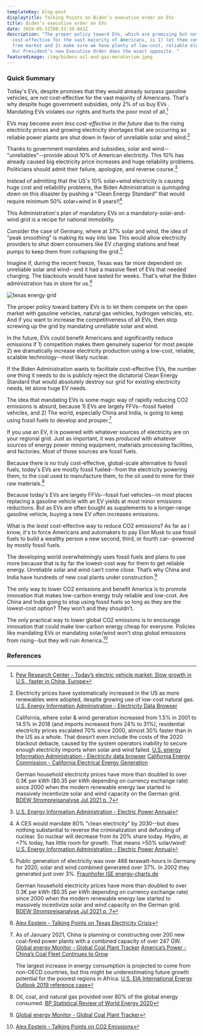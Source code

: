 ```yaml
---
templateKey: blog-post
displaytitle: Talking Points on Biden’s executive order on EVs
title: Biden’s executive order on EVs
date: 2020-05-31T08:53:39.041Z
description: "The proper policy toward EVs, which are promising but not
  cost-effective for the vast majority of Americans, is 1) let them compete on a
  free market and 2) make sure we have plenty of low-cost, reliable electricity.
  Our President's new Executive Order does the exact opposite. "
featuredimage: /img/bidens-oil-and-gas-moratorium.jpeg
---
```

### Quick Summary

Today's EVs, despite promises that they would already surpass gasoline vehicles, are not cost-effective for the vast majority of Americans. That's why despite huge government subsidies, only 2% of us buy EVs . Mandating EVs violates our rights and hurts the poor most of all.[^1]

EVs may become *even less cost-effective in the future* due to the rising electricity prices and growing electricity shortages that are occurring as reliable power plants are shut down in favor of unreliable solar and wind.[^2]

Thanks to government mandates and subsidies, solar and wind--"unreliables"--provide about 10% of American electricity. This 10% has already caused big electricity price increases and huge reliability problems. Politicians should admit their failure, apologize, and reverse course.[^3]

Instead of admitting that the US's 10% solar+wind electricity is causing huge cost and reliability problems, the Biden Administration is *quintupling down* on this disaster by pushing a "Clean Energy Standard" that would require minimum 50% solar+wind in 8 years!![^4]

This Administration's plan of mandatory EVs on a mandatory-solar-and-wind grid is a recipe for national immobility.

Consider the case of Germany, where at 37% solar and wind, the idea of “peak smoothing” is making its way into law. This would allow electricity providers to shut down consumers like EV charging stations and heat pumps to keep them from collapsing the grid.[^5]

Imagine if, during the recent freeze, Texas was far more dependent on unreliable solar and wind--and it had a massive fleet of EVs that needed charging. The blackouts would have lasted for weeks. That's what the Biden administration has in store for us.[^6]

![texas energy grid](/img/6-ercot.png)

The proper policy toward battery EVs is to let them compete on the open market with gasoline vehicles, natural gas vehicles, hydrogen vehicles, etc. And if you want to increase the competitiveness of all EVs, then stop screwing up the grid by mandating unreliable solar and wind.

In the future, EVs could benefit Americans and significantly reduce emissions if 1) competition makes them genuinely superior for most people 2) we dramatically increase electricity production using a low-cost, reliable, scalable technology--most likely nuclear.

If the Biden Administration wants to facilitate cost-effective EVs, the number one thing it needs to do is publicly reject the dictatorial Clean Energy Standard that would absolutely destroy our grid for existing electricity needs, let alone huge EV needs.

The idea that mandating EVs is some magic way of rapidly reducing CO2 emissions is absurd, because 1) EVs are largely FFVs--fossil fueled vehicles, and 2) The world, especially China and India, is going to keep using fossil fuels to develop and prosper.[^7]

If you use an EV, it is powered with whatever sources of electricity are on your regional grid. Just as important, it was *produced* with whatever sources of energy power mining equipment, materials processing facilities, and factories. Most of those sources are fossil fuels.

Because there is no truly cost-effective, global-scale alternative to fossil fuels, today's EVs are mostly fossil fueled--from the electricity powering them, to the coal used to manufacture them, to the oil used to mine for their raw materials.[^8]

Because today's EVs are largely FFVs--fossil fuel vehicles--in most places replacing a gasoline vehicle with an EV yields at most minor emissions reductions. But as EVs are often bought as supplements to a longer-range gasoline vehicle, buying a new EV often increases emissions.

What is the *least* cost-effective way to reduce CO2 emissions? As far as I know, it's to force Americans and automakers to pay Elon Musk to use fossil fuels to build a wealthy person a new second, third, or fourth car--powered by mostly fossil fuels.

The developing world overwhelmingly uses fossil fuels and plans to use more because that is by far the lowest-cost way for them to get reliable energy. Unreliable solar and wind can’t come close. That’s why China and India have hundreds of new coal plants under construction.[^9]

The only way to lower CO2 emissions and benefit America is to promote innovation that makes low-carbon energy truly reliable and low-cost. Are China and India going to stop using fossil fuels so long as they are the lowest-cost option? They won’t and they shouldn’t.

The only practical way to lower global CO2 emissions is to encourage innovation that could make low-carbon energy cheap for everyone. Policies like mandating EVs or mandating solar/wind won’t stop global emissions from rising--but they will ruin America.[^10]



### References

[^1]: [Pew Research Center - Today’s electric vehicle market: Slow growth in U.S., faster in China, Europe](https://www.pewresearch.org/fact-tank/2021/06/07/todays-electric-vehicle-market-slow-growth-in-u-s-faster-in-china-europe/)

[^2]:
    Electricity prices have systematically increased in the US as more renewables were adopted, despite growing use of low-cost natural gas.
    [U.S. Energy Information Administration - Electricity Data Browser](https://www.eia.gov/electricity/data/browser/#/topic/7?agg=2,0,1&geo=g&freq=M&start=200101&end=202105&ctype=linechart&ltype=pin&rtype=s&maptype=0&rse=0&pin=)

    California, where solar & wind generation increased from 1.5% in 2001 to 14.5% in 2018 (and imports increased from 24% to 31%), residential electricity prices escalated 70% since 2000, almost 30% faster than in the US as a whole. That doesn’t even include the costs of the 2020 blackout debacle, caused by the system operators inability to secure enough electricity imports when solar and wind failed.
    [U.S. energy Information Administration - Electricity data browser](https://www.eia.gov/electricity/data/browser/#/topic/7?agg=0,1&geo=g00000000004&endsec=vg&linechart=ELEC.PRICE.US-ALL.A~ELEC.PRICE.CA-RES.A~ELEC.PRICE.CA-ALL.A~ELEC.PRICE.US-RES.A&columnchart=ELEC.PRICE.US-ALL.A&map=ELEC.PRICE.US-ALL.A&freq=A&start=2001&end=2020&ctype=linechart&ltype=sourcekey&rtype=s&pin=&rse=0&maptype=0)
    [California Energy Commission - California Electrical Energy Generation](https://www.energy.ca.gov/data-reports/energy-almanac/california-electricity-data/california-electrical-energy-generation)

    German household electricity prices have more than doubled to over 0.3€ per kWh ($0.35 per kWh depending on currency exchange rate) since 2000 when the modern renewable energy law started to massively incentivize solar and wind capacity on the German grid.
    [BDEW Strompreisanalyse Jul 2021 p. 7](https://www.bdew.de/service/daten-und-grafiken/bdew-strompreisanalyse/)


[^3]: [U.S. Energy Information Administration - Electric Power Annual](https://www.eia.gov/electricity/annual/)

[^4]:
    A CES would mandate 80% "clean electricity” by 2030--but does nothing substantial to reverse the criminalization and defunding of nuclear. So nuclear will decrease from its 20% share today. Hydro, at <7% today, has little room for growth. That means >50% solar/wind!
    [U.S. Energy Information Administration - Electric Power Annual](https://www.eia.gov/electricity/annual/)

[^5]:
    Public generation of electricity was over 488 terawatt-hours in Germany for 2020, solar and wind combined generated over 37%. In 2002 they generated just over 3%.
    [Fraunhofer ISE energy-charts.de](https://energy-charts.info/charts/energy_pie/chart.htm?l=en&c=DE&year=2020)

    German household electricity prices have more than doubled to over 0.3€ per kWh ($0.35 per kWh depending on currency exchange rate) since 2000 when the modern renewable energy law started to massively incentivize solar and wind capacity on the German grid.
    [BDEW Strompreisanalyse Jul 2021 p. 7](https://www.bdew.de/service/daten-und-grafiken/bdew-strompreisanalyse/)

[^6]: [Alex Epstein - Talking Points on Texas Electricity Crisis](https://energytalkingpoints.com/texas-electricity-crisis/)

[^7]:
    As of January 2021, China is planning or constructing over 200 new coal-fired power plants with a combined capacity of over 247 GW.
    [Global energy Monitor - Global Coal Plant Tracker](https://globalenergymonitor.org/projects/global-coal-plant-tracker/summary-data/)
    [America’s Power - China’s Coal Fleet Continues to Grow](https://www.americaspower.org/chinas-coal-fleet-continues-to-grow/)


    The largest increase in energy consumption is projected to come from non-OECD countries, but this might be underestimating future growth potential for the poorest regions in Africa.
    [U.S. EIA International Energy Outlook 2019 reference case](https://www.eia.gov/outlooks/aeo/data/browser/#/?id=1-IEO2019&region=0-0&cases=Reference&start=2010&end=2050&f=A&linechart=~Reference-d080819.25-1-IEO2019~Reference-d080819.26-1-IEO2019~Reference-d080819.3-1-IEO2019&ctype=linechart&sourcekey=0)

[^8]:
    Oil, coal, and natural gas provided over 80% of the global energy consumed. 
    [BP Statistical Review of World Energy 2020](https://www.bp.com/en/global/corporate/energy-economics/statistical-review-of-world-energy.html)

[^9]: [Global energy Monitor - Global Coal Plant Tracker](https://globalenergymonitor.org/projects/global-coal-plant-tracker/summary-data/)
[^10]: [Alex Epstein - Talking Points on CO2 Emissions](https://energytalkingpoints.com/co2-emissions/)
